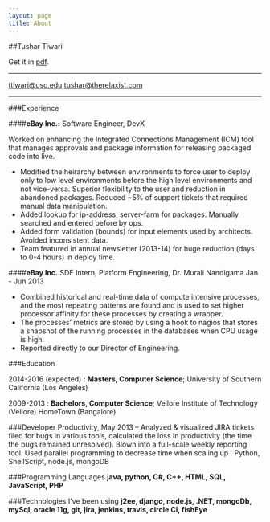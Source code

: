 ```yaml
---
layout: page
title: About
---
```


##Tushar Tiwari

Get it in [pdf](https://www.dropbox.com/s/no356msxime6e5k/Resume_Short.pdf?dl=0&raw=1).
-------------------     ----------------------------
[ttiwari@usc.edu](mailto:ttiwari@usc.edu)                       [tushar@therelaxist.com](mailto:tushar@therelaxist.com)
-------------------     ----------------------------

###Experience

####**eBay Inc.:** Software Engineer, DevX

Worked on enhancing the Integrated Connections Management (ICM) tool that manages approvals and
package information for releasing packaged code into live.

* Modified the heirarchy between environments to force user to deploy only to low level environments
before the high level environments and not vice-versa. Superior flexibility to the user and reduction in
abandoned packages. Reduced ~5% of support tickets that required manual data manipulation.
* Added lookup for ip-address, server-farm for packages. Manually searched and entered before by ops.
* Added form validation (bounds) for input elements used by architects. Avoided inconsistent data.
* Team featured in annual newsletter (2013-14) for huge reduction (days to 0-4 hours) in deploy time.

####**eBay Inc.** SDE Intern, Platform Engineering, Dr. Murali Nandigama Jan - Jun 2013
* Combined historical and real-time data of compute intensive processes, and the most repeating patterns
are found and is used to set higher processor affinity for these processes by creating a wrapper.
* The processes’ metrics are stored by using a hook to nagios that stores a snapshot of the running processes
in the databases when CPU usage is high.
* Reported directly to our Director of Engineering.

###Education

2014-2016 (expected)
:   **Masters, Computer Science**; University of Southern California (Los Angeles)

2009-2013
:   **Bachelors, Computer Science**; Vellore Institute of Technology (Vellore)
    HomeTown (Bangalore)

###Developer Productivity, May 2013
– Analyzed & visualized JIRA tickets filed for bugs in various tools, calculated the loss in productivity
(the time the bugs remained unresolved). Blown into a full-scale weekly reporting tool. Used parallel
programming to decrease time when scaling up . Python, ShellScript, node.js, mongoDB

###Programming Languages
**java, python, C#, C++, HTML, SQL, JavaScript, PHP**

###Technologies I've been using
**j2ee, django, node.js, .NET, mongoDb, mySql, oracle 11g, git, jira, jenkins, travis, circle CI, fishEye**
